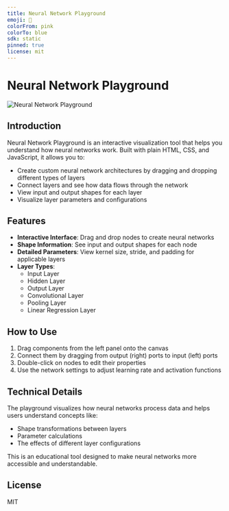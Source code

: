 ```yaml
---
title: Neural Network Playground
emoji: 🧠
colorFrom: pink
colorTo: blue
sdk: static
pinned: true
license: mit
---
```


# Neural Network Playground

![Neural Network Playground](https://raw.githubusercontent.com/huggingface/hub-docs/main/static/logos/huggingface_logo-noborder.svg)

## Introduction

Neural Network Playground is an interactive visualization tool that helps you understand how neural networks work. Built with plain HTML, CSS, and JavaScript, it allows you to:

- Create custom neural network architectures by dragging and dropping different types of layers
- Connect layers and see how data flows through the network
- View input and output shapes for each layer
- Visualize layer parameters and configurations

## Features

- **Interactive Interface**: Drag and drop nodes to create neural networks
- **Shape Information**: See input and output shapes for each node
- **Detailed Parameters**: View kernel size, stride, and padding for applicable layers
- **Layer Types**:
  - Input Layer
  - Hidden Layer
  - Output Layer
  - Convolutional Layer
  - Pooling Layer
  - Linear Regression Layer

## How to Use

1. Drag components from the left panel onto the canvas
2. Connect them by dragging from output (right) ports to input (left) ports
3. Double-click on nodes to edit their properties
4. Use the network settings to adjust learning rate and activation functions

## Technical Details

The playground visualizes how neural networks process data and helps users understand concepts like:

- Shape transformations between layers
- Parameter calculations
- The effects of different layer configurations

This is an educational tool designed to make neural networks more accessible and understandable.

## License

MIT
